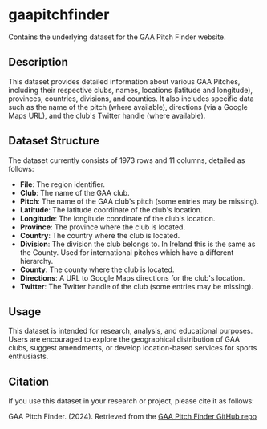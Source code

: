 # gaapitchfinder
Contains the underlying dataset for the GAA Pitch Finder website.

## Description
This dataset provides detailed information about various GAA Pitches, including their respective clubs, names, locations (latitude and longitude), provinces, countries, divisions, and counties. It also includes specific data such as the name of the pitch (where available), directions (via a Google Maps URL), and the club's Twitter handle (where available).

## Dataset Structure
The dataset currently consists of 1973 rows and 11 columns, detailed as follows:

- **File**: The region identifier.
- **Club**: The name of the GAA club.
- **Pitch**: The name of the GAA club's pitch (some entries may be missing).
- **Latitude**: The latitude coordinate of the club's location.
- **Longitude**: The longitude coordinate of the club's location.
- **Province**: The province where the club is located.
- **Country**: The country where the club is located.
- **Division**: The division the club belongs to. In Ireland this is the same as the County. Used for international pitches which have a different hierarchy.
- **County**: The county where the club is located.
- **Directions**: A URL to Google Maps directions for the club's location.
- **Twitter**: The Twitter handle of the club (some entries may be missing).

## Usage
This dataset is intended for research, analysis, and educational purposes. Users are encouraged to explore the geographical distribution of GAA clubs, suggest amendments, or develop location-based services for sports enthusiasts.

## Citation
If you use this dataset in your research or project, please cite it as follows:

GAA Pitch Finder. (2024). Retrieved from the [GAA Pitch Finder GitHub repo](https://github.com/ryanmcg2203/gaapitchfinder)


